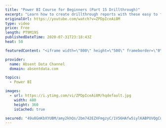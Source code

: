 ```yaml
---
title: "Power BI Course for Beginners (Part 15 Drillthrough)"
excerpt: "Learn how to create drillthrough reports with these easy to follow steps."
originalUrl: https://youtube.com/watch?v=ZPDpIceAi8M
type: video
price: Free
length: PT9M19S
publishedDateTime: 2020-07-31T23:18:43Z
heat: 50

featuredContent: "<iframe width=\"800\" height=\"500\" frameborder=\"0\" src=\"https://www.youtube.com/embed/ZPDpIceAi8M\" allow=\"accelerometer; autoplay; encrypted-media; gyroscope; picture-in-picture\" allowfullscreen></iframe>"

provider:
  name: Absent Data Channel
  domain: absentdata.com

topics:
  - Power BI

images:
  - url: https://i.ytimg.com/vi/ZPDpIceAi8M/hqdefault.jpg
    width: 480
    height: 360
    isCached: true

secured: "49u8GmKbXYUBM/amy2khQs/2bm742EZXFmgzyC/1V56HAfw5iylKABPUVQgCnlp2ljuSF7SAiMrQBqb0xZRcrgBhanFf5LnTYfxedCmADiQroSWYVeMG3SzDUA0o788TZrcnW0DohRivAsOuQHJ73lMiGssHEJDWWBH5f7bVsvoXuYMcbEGIWr4TeqXnQOxQbb/Ov7Pru9LrQHqKOjRbbBrmm+LxwRbBdK/Y14zvzt1XTYrEQsz9qgjBxlf5gctktUUB7uf6LXyLx1THwsaLIN6UjNuajaoaheX5VZAckYrzF+yHR3UhpzBq9OoxovtOQwkmQqSkYHPxfwselD+5AiMrC3MNSoRN9S336KXvoS7nUq8a3iWaZdc3BPCnZ3AMY9aOM2ZOSoggH95GGrwl/Omcx6OKBxaUpxfPQs0skIo=;+EzYV6GCP9rN2SBGfsIgJw=="
---
```


